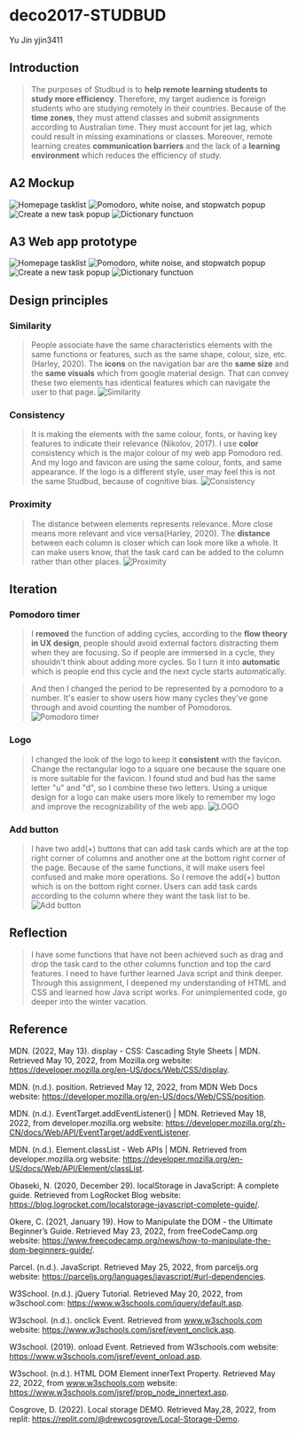 # deco2017-STUDBUD
Yu Jin yjin3411

## Introduction
>The purposes of Studbud is to **help remote learning students to study more efficiency**. Therefore, my target audience is foreign students who are studying remotely in their countries. Because of the **time zones**, they must attend classes and submit assignments according to Australian time. They must account for jet lag, which could result in missing examinations or classes. Moreover, remote learning creates **communication barriers** and the lack of a **learning environment** which reduces the efficiency of study.

## A2 Mockup
![Homepage tasklist](/public/readme_img/page1.jpg)
![Pomodoro, white noise, and stopwatch popup](/public/readme_img/page2.jpg)
![Create a new task popup](/public/readme_img/page3.jpg)
![Dictionary functuon](/public/readme_img/page4.jpg)

## A3 Web app prototype
![Homepage tasklist](/public/readme_img/page11.png)
![Pomodoro, white noise, and stopwatch popup](/public/readme_img/page12.png)
![Create a new task popup](/public/readme_img/page13.png)
![Dictionary functuon](/public/readme_img/page14.png)

## Design principles
### Similarity
>People associate have the same characteristics elements with the same functions or features, such as the same shape, colour, size, etc. (Harley, 2020). The **icons** on the navigation bar are the **same size** and the **same visuals** which from google material design. That can convey these two elements has identical features which can navigate the user to that page.
![Similarity](/public/readme_img/similarity.png)

### Consistency
>It is making the elements with the same colour, fonts, or having key features to indicate their relevance (Nikolov, 2017). I use **color** consistency which is the major colour of my web app Pomodoro red. And my logo and favicon are using the same colour, fonts, and same appearance. If the logo is a different style, user may feel this is not the same Studbud, because of cognitive bias.
![Consistency](/public/readme_img/consistancy.jpeg)


### Proximity
>The distance between elements represents relevance. More close means more relevant and vice versa(Harley, 2020). The **distance** between each column is closer which can look more like a whole. It can make users know, that the task card can be added to the column rather than other places.
![Proximity](/public/readme_img/proximity.png)


## Iteration
### Pomodoro timer
>I **removed** the function of adding cycles, according to the **flow theory in UX design**, people should avoid external factors distracting them when they are focusing. So if people are immersed in a cycle, they shouldn't think about adding more cycles. So I turn it into **automatic** which is people end this cycle and the next cycle starts automatically. 

>And then I changed the period to be represented by a pomodoro to a number. It's easier to show users how many cycles they've gone through and avoid counting the number of Pomodoros.
![Pomodoro timer](/public/readme_img/pomo.jpeg)

### Logo
>I changed the look of the logo to keep it **consistent** with the favicon. Change the rectangular logo to a square one because the square one is more suitable for the favicon. I found stud and bud has the same letter "u" and "d", so I combine these two letters. Using a unique design for a logo can make users more likely to remember my logo and improve the recognizability of the web app. 
![LOGO](/public/readme_img/logo_BA.jpeg)

### Add button
>I have two add(+) buttons that can add task cards which are at the top right corner of columns and another one at the bottom right corner of the page. Because of the same functions, it will make users feel confused and make more operations. So I remove the add(+) button which is on the bottom right corner. Users can add task cards according to the column where they want the task list to be.
![Add button](/public/readme_img/addbtn.jpeg)


## Reflection
>I have some functions that have not been achieved such as drag and drop the task card to the other columns function and top the card features. I need to have further learned Java script and think deeper. Through this assignment, I deepened my understanding of HTML and CSS and learned how Java script works. For unimplemented code, go deeper into the winter vacation.


## Reference
MDN. (2022, May 13). display - CSS: Cascading Style Sheets | MDN. Retrieved May 10, 2022, from Mozilla.org website: https://developer.mozilla.org/en-US/docs/Web/CSS/display.

MDN. (n.d.). position. Retrieved May 12, 2022, from MDN Web Docs website: https://developer.mozilla.org/en-US/docs/Web/CSS/position.

MDN. (n.d.). EventTarget.addEventListener() | MDN. Retrieved May 18, 2022, from developer.mozilla.org website: https://developer.mozilla.org/zh-CN/docs/Web/API/EventTarget/addEventListener.

MDN. (n.d.). Element.classList - Web APIs | MDN. Retrieved from developer.mozilla.org website: https://developer.mozilla.org/en-US/docs/Web/API/Element/classList.

Obaseki, N. (2020, December 29). localStorage in JavaScript: A complete guide. Retrieved from LogRocket Blog website: https://blog.logrocket.com/localstorage-javascript-complete-guide/.

Okere, C. (2021, January 19). How to Manipulate the DOM - the Ultimate Beginner’s Guide. Retrieved May 23, 2022, from freeCodeCamp.org website: https://www.freecodecamp.org/news/how-to-manipulate-the-dom-beginners-guide/.

Parcel. (n.d.). JavaScript. Retrieved May 25, 2022, from parceljs.org website: https://parceljs.org/languages/javascript/#url-dependencies.

W3School. (n.d.). jQuery Tutorial. Retrieved May 20, 2022, from w3school.com: https://www.w3schools.com/jquery/default.asp.

W3school. (n.d.). onclick Event. Retrieved from www.w3schools.com website: https://www.w3schools.com/jsref/event_onclick.asp.

W3school. (2019). onload Event. Retrieved from W3schools.com website: https://www.w3schools.com/jsref/event_onload.asp.

W3school. (n.d.). HTML DOM Element innerText Property. Retrieved May 22, 2022, from www.w3schools.com website: https://www.w3schools.com/jsref/prop_node_innertext.asp.

Cosgrove, D. (2022). Local storage DEMO.  Retrieved May,28, 2022, from replit: https://replit.com/@drewcosgrove/Local-Storage-Demo.


